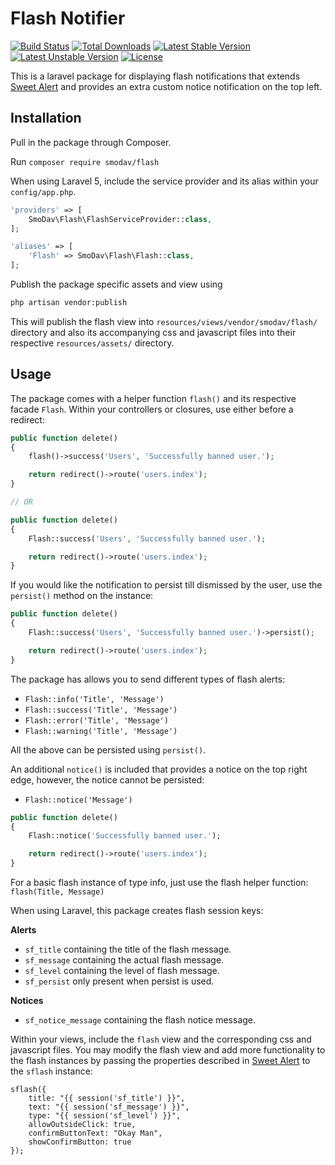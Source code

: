 # Flash Notifier
[![Build Status](https://travis-ci.org/SmoDav/flash.svg?branch=master)](https://travis-ci.org/SmoDav/flash)
[![Total Downloads](https://poser.pugx.org/smodav/flash/d/total.svg)](https://packagist.org/packages/smodav/flash)
[![Latest Stable Version](https://poser.pugx.org/smodav/flash/v/stable.svg)](https://packagist.org/packages/smodav/flash)
[![Latest Unstable Version](https://poser.pugx.org/smodav/flash/v/unstable.svg)](https://packagist.org/packages/smodav/flash)
[![License](https://poser.pugx.org/smodav/flash/license.svg)](https://packagist.org/packages/smodav/flash)

This is a laravel package for displaying flash notifications that extends [Sweet Alert](http://t4t5.github.io/sweetalert/) and provides an extra custom notice notification on the top left.
## Installation

Pull in the package through Composer.

Run `composer require smodav/flash`

When using Laravel 5, include the service provider and its alias within your `config/app.php`.

```php
'providers' => [
    SmoDav\Flash\FlashServiceProvider::class,
];

'aliases' => [
    'Flash' => SmoDav\Flash\Flash::class,
];
```

Publish the package specific assets and view using
```bash
php artisan vendor:publish
```
This will publish the flash view into `resources/views/vendor/smodav/flash/` directory and also its accompanying css and javascript files into their respective `resources/assets/` directory.

## Usage

The package comes with a helper function `flash()` and its respective facade `Flash`. Within your controllers or closures, use either before a redirect:

```php
public function delete()
{
    flash()->success('Users', 'Successfully banned user.');

    return redirect()->route('users.index');
}

// OR

public function delete()
{
    Flash::success('Users', 'Successfully banned user.');

    return redirect()->route('users.index');
}
```

If you would like the notification to persist till dismissed by the user, use the `persist()` method on the instance:
```php
public function delete()
{
    Flash::success('Users', 'Successfully banned user.')->persist();

    return redirect()->route('users.index');
}
```

The package has allows you to send different types of flash alerts:

- `Flash::info('Title', 'Message')`
- `Flash::success('Title', 'Message')`
- `Flash::error('Title', 'Message')`
- `Flash::warning('Title', 'Message')`

All the above can be persisted using `persist()`.

An additional `notice()` is included that provides a notice on the top right edge, however, the notice cannot be persisted:

- `Flash::notice('Message')`

```php
public function delete()
{
    Flash::notice('Successfully banned user.');

    return redirect()->route('users.index');
}
```

For a basic flash instance of type info, just use the flash helper function:
`flash(Title, Message)`

When using Laravel, this package creates flash session keys:

**Alerts**

 - `sf_title` containing the title of the flash message.
 - `sf_message` containing the actual flash message.
 - `sf_level` containing the level of flash message.
 - `sf_persist` only present when persist is used.

**Notices**

- `sf_notice_message` containing the flash notice message.

Within your views, include the `flash` view and the corresponding css and javascript files. You may modify the flash view and add more functionality to the flash instances by passing the properties described in [Sweet Alert](http://t4t5.github.io/sweetalert/) to the `sflash` instance:

```
sflash({
    title: "{{ session('sf_title') }}",
    text: "{{ session('sf_message') }}",
    type: "{{ session('sf_level') }}",
    allowOutsideClick: true,
    confirmButtonText: "Okay Man",
    showConfirmButton: true
});
```
